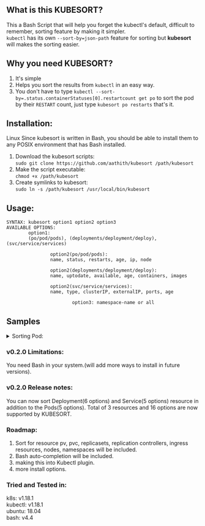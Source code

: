 ## What is this KUBESORT?

This a Bash Script that will help you forget the kubectl's default, difficult to remember, sorting feature by making it simpler.<br>
`kubectl` has its own `--sort-by=json-path` feature for sorting but **kubesort** will makes the sorting easier.

## Why you need KUBESORT?

1) It's simple
2) Helps you sort the results from `kubectl` in an easy way.
3) You don't have to type `kubectl --sort-by=.status.containerStatuses[0].restartcount get po` to sort the pod by their `RESTART` count, just type `kubesort po restarts` that's it.


## Installation:
Linux
Since kubesort is written in Bash, you should be able to install them to any POSIX environment that has Bash installed.


1) Download the kubesort scripts:<br>
   `sudo git clone https://github.com/aathith/kubesort /path/kubesort`
2) Make the script executable:<br>
   `chmod +x /path/kubesort`
3) Create symlinks to kubesort:<br>
   `sudo ln -s /path/kubesort /usr/local/bin/kubesort`
   
## Usage:
```
SYNTAX: kubesort option1 option2 option3
AVAILABLE OPTIONS:
        option1:
        (po/pod/pods), (deployments/deployment/deploy), (svc/service/services)

                option2(po/pod/pods):
                name, status, restarts, age, ip, node

                option2(deployments/deployment/deploy):
                name, uptodate, available, age, containers, images

                option2(svc/service/services):
                name, type, clusterIP, externalIP, ports, age

                        option3: namespace-name or all
```
## Samples

<details><summary>Sorting Pod:</summary>
<p>



```
root@k8-master-01:~/kubesort# kubesort restarts kube-system
NAME                                                     READY   STATUS    RESTARTS   AGE
etcd-k8-master-01                                        1/1     Running   0          58d
tiller-deploy-688ddc6c9-h6424                            1/1     Running   0          26d
kube-apiserver-k8-master-01                              1/1     Running   0          58d
kube-controller-manager-k8-master-01                     1/1     Running   1          58d
kube-scheduler-k8-master-01                              1/1     Running   1          58d
kube-proxy-sclt9                                         1/1     Running   2          56d
kube-flannel-ds-amd64-l579g                              1/1     Running   2          56d
kube-proxy-l592g                                         1/1     Running   7          93d
coredns-5c98db65d4-tw75g                                 1/1     Running   8          60d
kube-flannel-ds-amd64-8krvm                              1/1     Running   9          93d
metricbeat-5rcb4                                         1/1     Running   13         88d
kube-proxy-mlnrc                                         1/1     Running   13         93d
kube-flannel-ds-amd64-lbxbr                              1/1     Running   14         93d
filebeat-9hh95                                           1/1     Running   55         23d

root@k8-master-01:~/kubesort# kubesort restart kubernetes-dashboard
NAME                                         READY   STATUS    RESTARTS   AGE
dashboard-metrics-scraper-6c554969c6-8x2fc   1/1     Running   0          40d
kubernetes-dashboard-56c5f95c6b-8c89b        1/1     Running   3          40d

root@k8-master-01:~/kubesort# kubesort age all
NAMESPACE              NAME                                                     READY   STATUS    RESTARTS   AGE
kube-system            kube-proxy-l592g                                         1/1     Running   7          93d
kube-system            metricbeat-5rcb4                                         1/1     Running   13         88d
kube-system            etcd-k8-master-01                                        1/1     Running   0          58d
kube-system            coredns-5c98db65d4-tw75g                                 1/1     Running   8          60d
kubernetes-dashboard   kubernetes-dashboard-56c5f95c6b-8c89b                    1/1     Running   3          40d
kubernetes-dashboard   dashboard-metrics-scraper-6c554969c6-8x2fc               1/1     Running   0          40d
my-prometheus          prometheus-operator-5bcd9f9d5c-9kwvg                     1/1     Running   0          35d
kube-system            filebeat-7wg6k                                           1/1     Running   55         23d
default                prometheus-784586f976-fq6q8                              1/1     Running   0          9d
dev                    hello-app-5f9d7479bd-kc4kr                               1/1     Running   0          2d6h
olm                    catalog-operator-5bdf7fc7b-52qhw                         1/1     Running   0          5h21m

root@k8-master-01:~/kubesort# kubesort name dev
NAME                         READY   STATUS    RESTARTS   AGE
hello-app-5f9d7479bd-5mzmc   1/1     Running   0          2d6h
hello-app-5f9d7479bd-db9s2   1/1     Running   0          2d6h
hello-app-5f9d7479bd-kc4kr   1/1     Running   0          2d6h
```
</p>
</details>


### v0.2.0 Limitations:
 You need Bash in your system.(will add more ways to install in future versions).

### v0.2.0 Release notes:
  You can now sort Deployment(6 options) and Service(5 options) resource in addition to the Pods(5 options).
  Total of 3 resources and 16 options are now supported by KUBESORT.


### Roadmap:
1) Sort for resource pv, pvc, replicasets, replication controllers, ingress resources, nodes, namespaces will be included.
2) Bash auto-completion will be included.
3) making this into Kubectl plugin.
4) more install options.


### Tried and Tested in:
   k8s: v1.18.1<br>
   kubectl: v1.18.1<br>
   ubuntu: 18.04<br>
   bash: v4.4<br>
